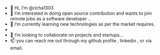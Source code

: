- 👋 Hi, I’m @richa1303
- 👀 I’m interested in doing open source contribution and wants to join remote jobs as a software developer ..
- 🌱 I’m currently learning new technologies as per the market requires.
- 
- 💞️ I’m looking to collaborate on projects and startups...
- 📫 you can reach me out through my github profile , linkedin , or via email.

<!---
richa1303/richa1303 is a ✨ special ✨ repository because its `README.md` (this file) appears on your GitHub profile.
You can click the Preview link to take a look at your changes.
--->
